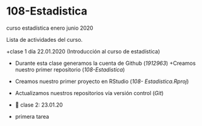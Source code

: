 # 108-Estadistica
curso estadística enero junio 2020

Lista de actividades del curso. 

+clase 1 día 22.01.2020 (Introducción al curso de estadística)
+ Durante esta clase generamos la cuenta de Github (*1912963*)
+Creamos nuestro primer repositorio (*108-Estadistica*)
+ Creamos nuestro primer proyecto en RStudio (*108- Estadistica.Rproj*)
+ Actualizamos nuestros repositorios vía versión control (*Git*)

+ :paperclip: clase 2: 23.01.20
+ primera tarea

